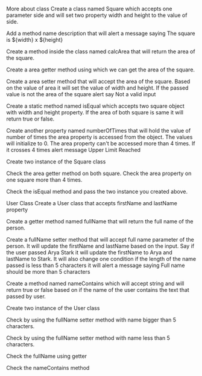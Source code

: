 More about class
Create a class named Square which accepts one parameter side and will set two property width and height to the value of side.

Add a method name description that will alert a message saying The square is ${width} x ${height}

Create a method inside the class named calcArea that will return the area of the square.

Create a area getter method using which we can get the area of the square.

Create a area setter method that will accept the area of the square. Based on the value of area it will set the value of width and height. If the passed value is not the area of the square alert say Not a valid input

Create a static method named isEqual which accepts two square object with width and height property. If the area of both square is same it will return true or false.

Create another property named numberOfTimes that will hold the value of number of times the area property is accessed from the object. The values will initialize to 0. The area property can't be accessed more than 4 times. If it crosses 4 times alert message Upper Limit Reached

Create two instance of the Square class

Check the area getter method on both square. Check the area property on one square more than 4 times.

Check the isEqual method and pass the two instance you created above.

User Class
Create a User class that accepts firstName and lastName property

Create a getter method named fullName that will return the full name of the person.

Create a fullName setter method that will accept full name parameter of the person. It will update the firstName and lastName based on the input. Say if the user passed Arya Stark it will update the firstName to Arya and lastName to Stark. It will also change one condition if the length of the name passed is less than 5 characters it will alert a message saying Full name should be more than 5 characters

Create a method named nameContains which will accept string and will return true or false based on if the name of the user contains the text that passed by user.

Create two instance of the User class

Check by using the fullName setter method with name bigger than 5 characters.

Check by using the fullName setter method with name less than 5 characters.

Check the fullName using getter

Check the nameContains method